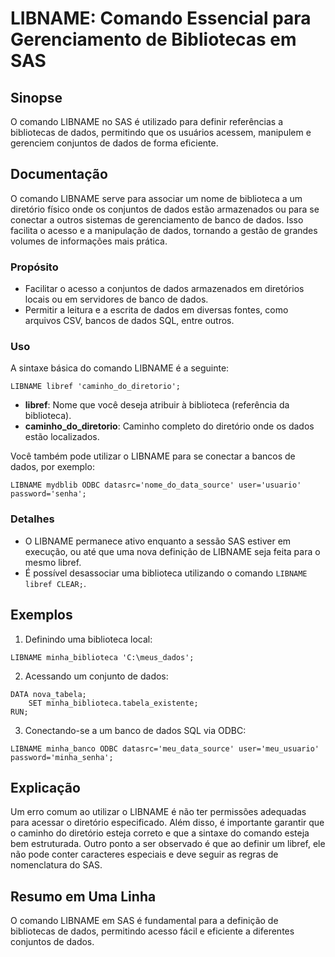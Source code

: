 <!--
Meta Description: # LIBNAME: Comando Essencial para Gerenciamento de Bibliotecas em SAS ## Sinopse O comando LIBNAME no SAS é utilizado para definir referências a bibli...
Meta Keywords: dados, libname, sas, para, comando
-->

# LIBNAME: Comando Essencial para Gerenciamento de Bibliotecas em SAS

## Sinopse
O comando LIBNAME no SAS é utilizado para definir referências a bibliotecas de dados, permitindo que os usuários acessem, manipulem e gerenciem conjuntos de dados de forma eficiente.

## Documentação
O comando LIBNAME serve para associar um nome de biblioteca a um diretório físico onde os conjuntos de dados estão armazenados ou para se conectar a outros sistemas de gerenciamento de banco de dados. Isso facilita o acesso e a manipulação de dados, tornando a gestão de grandes volumes de informações mais prática.

### Propósito
- Facilitar o acesso a conjuntos de dados armazenados em diretórios locais ou em servidores de banco de dados.
- Permitir a leitura e a escrita de dados em diversas fontes, como arquivos CSV, bancos de dados SQL, entre outros.

### Uso
A sintaxe básica do comando LIBNAME é a seguinte:

```sas
LIBNAME libref 'caminho_do_diretorio';
```

- **libref**: Nome que você deseja atribuir à biblioteca (referência da biblioteca).
- **caminho_do_diretorio**: Caminho completo do diretório onde os dados estão localizados.

Você também pode utilizar o LIBNAME para se conectar a bancos de dados, por exemplo:

```sas
LIBNAME mydblib ODBC datasrc='nome_do_data_source' user='usuario' password='senha';
```

### Detalhes
- O LIBNAME permanece ativo enquanto a sessão SAS estiver em execução, ou até que uma nova definição de LIBNAME seja feita para o mesmo libref.
- É possível desassociar uma biblioteca utilizando o comando `LIBNAME libref CLEAR;`.

## Exemplos
1. Definindo uma biblioteca local:

```sas
LIBNAME minha_biblioteca 'C:\meus_dados';
```

2. Acessando um conjunto de dados:

```sas
DATA nova_tabela;
    SET minha_biblioteca.tabela_existente;
RUN;
```

3. Conectando-se a um banco de dados SQL via ODBC:

```sas
LIBNAME minha_banco ODBC datasrc='meu_data_source' user='meu_usuario' password='minha_senha';
```

## Explicação
Um erro comum ao utilizar o LIBNAME é não ter permissões adequadas para acessar o diretório especificado. Além disso, é importante garantir que o caminho do diretório esteja correto e que a sintaxe do comando esteja bem estruturada. Outro ponto a ser observado é que ao definir um libref, ele não pode conter caracteres especiais e deve seguir as regras de nomenclatura do SAS.

## Resumo em Uma Linha
O comando LIBNAME em SAS é fundamental para a definição de bibliotecas de dados, permitindo acesso fácil e eficiente a diferentes conjuntos de dados.